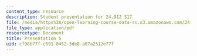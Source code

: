 ```yaml
---
content_type: resource
description: Student presentation for 24.912 S17
file: /media/https%3A/open-learning-course-data-rc.s3.amazonaws.com/24-912-black-matters-introduction-to-black-studies-spring-2017/cf98b77fc59104523de8a07a2512e77f_MIT24_912S17_presentation_5.pdf
file_type: application/pdf
resourcetype: Document
title: Presentation 5
uid: cf98b77f-c591-0452-3de8-a07a2512e77f
---
```

